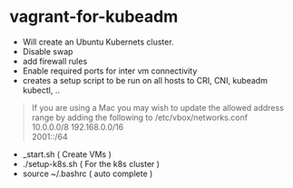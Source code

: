 # vagrant-for-kubeadm

- Will create an Ubuntu Kubernets cluster.
- Disable swap
- add firewall rules
- Enable required ports for inter vm connectivity
- creates a setup script to be run on all hosts to CRI, CNI, kubeadm kubectl, ..

 > If you are using a Mac you may wish to update the allowed address range by adding the following to /etc/vbox/networks.conf
<BR>10.0.0.0/8 192.168.0.0/16
<BR>2001::/64

 - _start.sh ( Create VMs )
 - ./setup-k8s.sh ( For the k8s cluster )
 - source ~/.bashrc ( auto complete )
